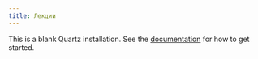 ```yaml
---
title: Лекции
---
```


This is a blank Quartz installation.
See the [documentation](https://quartz.jzhao.xyz) for how to get started.
